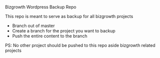 Bizgrowth Wordpress Backup Repo

This repo is meant to serve as backup for all bizgrowth projects

 - Branch out of master
 - Create a branch for the project you want to backup
 - Push the entire content to the branch
 
PS: No other project should be pushed to this repo aside bizgrowth related projects
